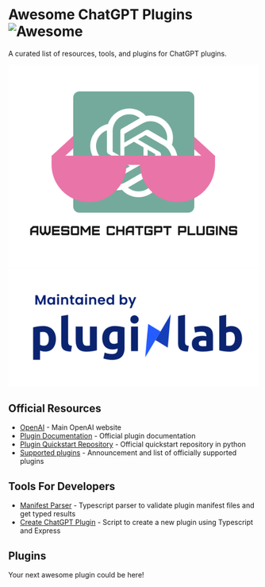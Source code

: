 # Awesome ChatGPT Plugins ![Awesome](https://cdn.rawgit.com/sindresorhus/awesome/d7305f38d29fed78fa85652e3a63e154dd8e8829/media/badge.svg)


A curated list of resources, tools, and plugins for ChatGPT plugins.

![Awesome Image](media/awesome.svg) ![Maintainer Image](media/maintainer.svg)


## Official Resources

- [OpenAI](https://openai.com/) - Main OpenAI website
- [Plugin Documentation](https://platform.openai.com/docs/plugins/introduction) - Official plugin documentation
- [Plugin Quickstart Repository](https://github.com/openai/plugins-quickstart) - Official quickstart repository in python
- [Supported plugins](https://openai.com/blog/chatgpt-plugins) - Announcement and list of officially supported plugins

## Tools For Developers

- [Manifest Parser](https://www.npmjs.com/package/@pluginlab/chatgpt-plugin-validator) - Typescript parser to validate plugin manifest files and get typed results
- [Create ChatGPT Plugin](https://github.com/SawyerHood/create-chat-gpt-plugin) - Script to create a new plugin using Typescript and Express

## Plugins

Your next awesome plugin could be here!
